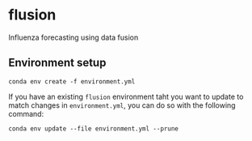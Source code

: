 # flusion
Influenza forecasting using data fusion

## Environment setup

```
conda env create -f environment.yml
```

If you have an existing `flusion` environment taht you want to update to match changes in `environment.yml`, you can do so with the following command:

```
conda env update --file environment.yml --prune
```
